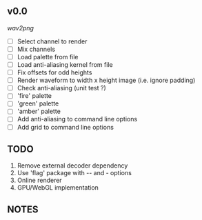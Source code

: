 ## v0.0

*wav2png*

- [ ] Select channel to render
- [ ] Mix channels
- [ ] Load palette from file
- [ ] Load anti-aliasing kernel from file
- [ ] Fix offsets for odd heights
- [ ] Render waveform to width x height image (i.e. ignore padding)
- [ ] Check anti-aliasing (unit test ?)
- [ ] 'fire' palette
- [ ] 'green' palette
- [ ] 'amber' palette
- [ ] Add anti-aliasing to command line options
- [ ] Add grid to command line options

## TODO

1. Remove external decoder dependency
2. Use 'flag' package with -- and - options
3. Online renderer
4. GPU/WebGL implementation

## NOTES


